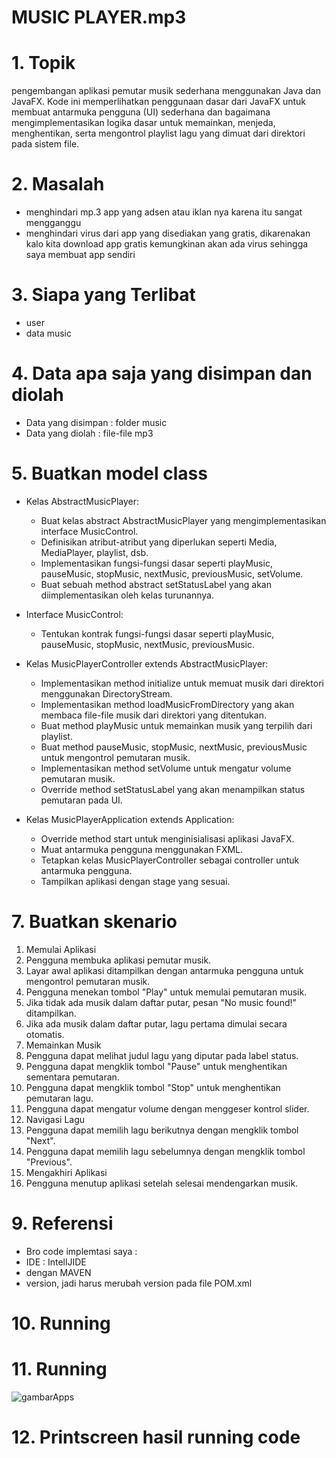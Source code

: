 <h1><b>MUSIC PLAYER.mp3</b></h1>

# 1. Topik
  pengembangan aplikasi pemutar musik sederhana menggunakan Java dan JavaFX. Kode ini memperlihatkan penggunaan dasar dari JavaFX untuk membuat antarmuka pengguna (UI) sederhana dan bagaimana mengimplementasikan logika dasar untuk memainkan, menjeda, menghentikan, serta mengontrol playlist lagu yang dimuat dari direktori pada sistem file.

# 2. Masalah
  - menghindari mp.3 app yang adsen atau iklan nya karena itu sangat mengganggu
  - menghindari virus dari app yang disediakan yang gratis, dikarenakan kalo kita download app gratis kemungkinan akan ada virus sehingga saya membuat app sendiri

# 3. Siapa yang Terlibat
  - user
  - data music

# 4. Data apa saja yang disimpan dan diolah
  - Data yang disimpan : folder music
  - Data yang diolah   : file-file mp3

# 5. Buatkan model class
  * Kelas AbstractMusicPlayer:
      - Buat kelas abstract AbstractMusicPlayer yang mengimplementasikan interface MusicControl.
      - Definisikan atribut-atribut yang diperlukan seperti Media, MediaPlayer, playlist, dsb.
      - Implementasikan fungsi-fungsi dasar seperti playMusic, pauseMusic, stopMusic, nextMusic, previousMusic, setVolume.
      - Buat sebuah method abstract setStatusLabel yang akan diimplementasikan oleh kelas turunannya.
  
  * Interface MusicControl:
      - Tentukan kontrak fungsi-fungsi dasar seperti playMusic, pauseMusic, stopMusic, nextMusic, previousMusic.
  
  * Kelas MusicPlayerController extends AbstractMusicPlayer:
      - Implementasikan method initialize untuk memuat musik dari direktori menggunakan DirectoryStream.
      - Implementasikan method loadMusicFromDirectory yang akan membaca file-file musik dari direktori yang ditentukan.
      - Buat method playMusic untuk memainkan musik yang terpilih dari playlist.
      - Buat method pauseMusic, stopMusic, nextMusic, previousMusic untuk mengontrol pemutaran musik.
      - Implementasikan method setVolume untuk mengatur volume pemutaran musik.
      - Override method setStatusLabel yang akan menampilkan status pemutaran pada UI.
  
  * Kelas MusicPlayerApplication extends Application:
      - Override method start untuk menginisialisasi aplikasi JavaFX.
      - Muat antarmuka pengguna menggunakan FXML.
      - Tetapkan kelas MusicPlayerController sebagai controller untuk antarmuka pengguna.
      - Tampilkan aplikasi dengan stage yang sesuai.

# 7. Buatkan skenario
1. Memulai Aplikasi
2. Pengguna membuka aplikasi pemutar musik.
3. Layar awal aplikasi ditampilkan dengan antarmuka pengguna untuk mengontrol pemutaran musik.
4. Pengguna menekan tombol "Play" untuk memulai pemutaran musik.
5. Jika tidak ada musik dalam daftar putar, pesan "No music found!" ditampilkan.
6. Jika ada musik dalam daftar putar, lagu pertama dimulai secara otomatis.
7. Memainkan Musik
8. Pengguna dapat melihat judul lagu yang diputar pada label status.
9. Pengguna dapat mengklik tombol "Pause" untuk menghentikan sementara pemutaran.
10. Pengguna dapat mengklik tombol "Stop" untuk menghentikan pemutaran lagu.
11. Pengguna dapat mengatur volume dengan menggeser kontrol slider.
12. Navigasi Lagu
13. Pengguna dapat memilih lagu berikutnya dengan mengklik tombol "Next".
14. Pengguna dapat memilih lagu sebelumnya dengan mengklik tombol "Previous".
15. Mengakhiri Aplikasi
16. Pengguna menutup aplikasi setelah selesai mendengarkan musik.

# 9. Referensi
- Bro code <link src="https://www.youtube.com/watch?v=-D2OIekCKes&t=830s">
implemtasi saya :
- IDE : IntellJIDE
- dengan MAVEN
- version, jadi harus merubah version pada file POM.xml

# 10. Running


# 11. Running
<img src="https://github.com/ZIDANIDROS/uas-PBO/blob/main/screenshoot/gambaran%20app.JPG" alt="gambarApps" align="bottom">

# 12. Printscreen hasil running code
